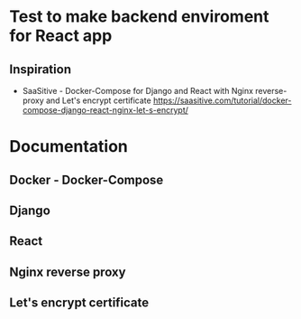 # Test to make backend enviroment for React app
## Inspiration
* SaaSitive - Docker-Compose for Django and React with Nginx reverse-proxy and Let's encrypt certificate
https://saasitive.com/tutorial/docker-compose-django-react-nginx-let-s-encrypt/

# Documentation
## Docker - Docker-Compose
## Django
## React
## Nginx reverse proxy
## Let's encrypt certificate
